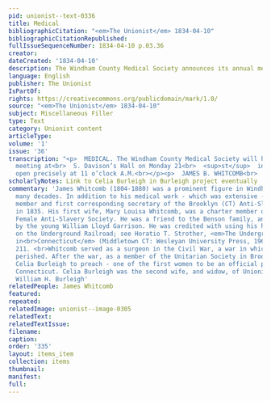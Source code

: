 ```yaml
---
pid: unionist--text-0336
title: Medical
bibliographicCitation: "<em>The Unionist</em> 1834-04-10"
bibliographicCitationRepublished: 
fullIssueSequenceNumber: 1834-04-10 p.03.36
creator: 
dateCreated: '1834-04-10'
description: The Windham County Medical Society announces its annual meeting
language: English
publisher: The Unionist
IsPartOf: 
rights: https://creativecommons.org/publicdomain/mark/1.0/
source: "<em>The Unionist</em> 1834-04-10"
subject: Miscellaneous Filler
type: Text
category: Unionist content
articleType: 
volume: '1'
issue: '36'
transcription: "<p>  MEDICAL. The Windham County Medical Society will hold their Annual
  meeting at<br>  S. Davison’s Hall on Monday 21<br>  <sup>st</sup>  inst. Meeting
  open precisely at 11 o’clock A.M.<br></p><p>  JAMES B. WHITCOMB<br>  <em>Clerk.</em></p>"
scholarlyNotes: Link to Celia Burleigh in Burleigh project eventually
commentary: 'James Whitcomb (1804-1880) was a prominent figure in Windham county for
  many decades. In addition to his medical work - which was extensive - he was a founding
  member and first corresponding secretary of the Brooklyn (CT) Anti-Slavery Society
  in 1835. His first wife, Mary Louisa Whitcomb, was a charter member of the Brooklyn
  Female Anti-Slavery Society. He was a friend to the Benson family, and was known
  by the young William Lloyd Garrison. He was credited with using his house as a station
  on the Underground Railroad; see Horatio T. Strother, <em>The Underground Railroad
  in<br>Connecticut</em> (Middletown CT: Wesleyan University Press, 1962), p. 134,
  211. <br>Whitcomb served as a surgeon in the Civil War, a war in which his son Edwin
  perished. After the war, as a member of the Unitarian Society in Brooklyn, he invited
  Celia Burleigh to preach - one of the first women to be an official preacher in
  Connecticut. Celia Burleigh was the second wife, and widow, of Unionist co-editor
  William H. Burleigh'
relatedPeople: James Whitcomb
featured: 
repeated: 
relatedImage: unionist--image-0305
relatedText: 
relatedTextIssue: 
filename: 
caption: 
order: '335'
layout: items_item
collection: items
thumbnail: 
manifest: 
full: 
---
```

